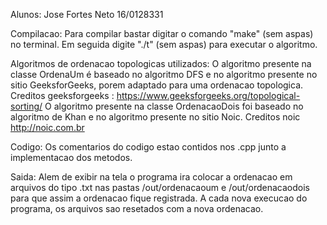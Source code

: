 Alunos: Jose Fortes Neto 16/0128331


Compilacao:
    Para compilar bastar digitar o comando "make" (sem aspas) no terminal.
    Em seguida digite "./t" (sem aspas) para executar o algoritmo.

Algoritmos de ordenacao topologicas utilizados:
    O algoritmo presente na classe OrdenaUm é baseado no algoritmo DFS e no algoritmo presente no sitio GeeksforGeeks, porem adaptado para uma ordenacao topologica.
        Creditos geeksforgeeks : https://www.geeksforgeeks.org/topological-sorting/
    O algoritmo presente na classe OrdenacaoDois foi baseado no algoritmo de Khan e no algoritmo presente no sitio Noic.
        Creditos noic  http://noic.com.br

Codigo:
    Os comentarios do codigo estao contidos nos .cpp junto a implementacao dos metodos.


Saida:
    Alem de exibir na tela o programa ira colocar a ordenacao em arquivos do tipo .txt nas pastas /out/ordenacaoum e /out/ordenacaodois para que assim a ordenacao fique registrada. A cada nova execucao do programa, os arquivos sao resetados com a  nova ordenacao.
